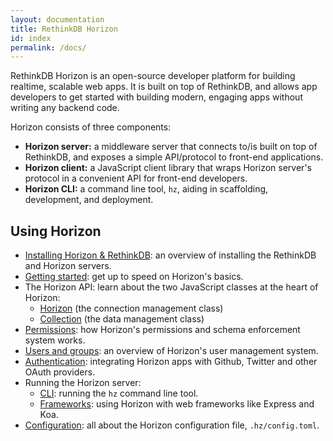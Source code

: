 ```yaml
---
layout: documentation
title: RethinkDB Horizon
id: index
permalink: /docs/
---
```


RethinkDB Horizon is an open-source developer platform for building realtime, scalable web apps. It is built on top of RethinkDB, and allows app developers to get started with building modern, engaging apps without writing any backend code.

Horizon consists of three components:

* **Horizon server:** a middleware server that connects to/is built on top of RethinkDB, and exposes a simple API/protocol to front-end applications.
* **Horizon client:** a JavaScript client library that wraps Horizon server's protocol in a convenient API for front-end developers.
* **Horizon CLI:** a command line tool, `hz`, aiding in scaffolding, development, and deployment.

## Using Horizon

* [Installing Horizon & RethinkDB](/install): an overview of installing the RethinkDB and Horizon servers.
* [Getting started](/docs/getting-started): get up to speed on Horizon's basics.
* The Horizon API: learn about the two JavaScript classes at the heart of Horizon:
    * [Horizon](/api/horizon) (the connection management class)
    * [Collection](/api/collection) (the data management class)
* [Permissions](/docs/permissions): how Horizon's permissions and schema enforcement system works.
* [Users and groups](/docs/users/): an overview of Horizon's user management system.
* [Authentication](/docs/auth): integrating Horizon apps with Github, Twitter and other OAuth providers.
* Running the Horizon server:
    * [CLI](/docs/cli): running the `hz` command line tool.
    * [Frameworks](/docs/frameworks): using Horizon with web frameworks like Express and Koa.
* [Configuration](/docs/configuration): all about the Horizon configuration file, `.hz/config.toml`.
